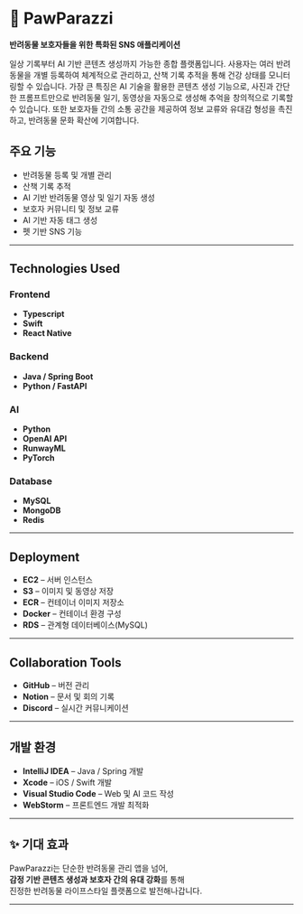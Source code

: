 # 🐾 PawParazzi

**반려동물 보호자들을 위한 특화된 SNS 애플리케이션**

일상 기록부터 AI 기반 콘텐츠 생성까지 가능한 종합 플랫폼입니다. 사용자는 여러 반려동물을 개별 등록하여 체계적으로 관리하고, 산책 기록 추적을 통해 건강 상태를 모니터링할 수 있습니다. 
가장 큰 특징은 AI 기술을 활용한 콘텐츠 생성 기능으로, 사진과 간단한 프롬프트만으로 반려동물 일기, 동영상을 자동으로 생성해 추억을 창의적으로 기록할 수 있습니다.
또한 보호자들 간의 소통 공간을 제공하여 정보 교류와 유대감 형성을 촉진하고, 반려동물 문화 확산에 기여합니다.

## 주요 기능
- 반려동물 등록 및 개별 관리
- 산책 기록 추적
- AI 기반 반려동물 영상 및 일기 자동 생성
- 보호자 커뮤니티 및 정보 교류
- AI 기반 자동 태그 생성
- 펫 기반 SNS 기능



---

## Technologies Used

### Frontend
- **Typescript**
- **Swift**
- **React Native**

### Backend
- **Java / Spring Boot**
- **Python / FastAPI**

### AI
- **Python**
- **OpenAI API**
- **RunwayML**
- **PyTorch**

### Database
- **MySQL**
- **MongoDB**
- **Redis**

---

## Deployment

- **EC2** – 서버 인스턴스
- **S3** – 이미지 및 동영상 저장
- **ECR** – 컨테이너 이미지 저장소
- **Docker** – 컨테이너 환경 구성
- **RDS** – 관계형 데이터베이스(MySQL)

---

## Collaboration Tools

- **GitHub** – 버전 관리
- **Notion** – 문서 및 회의 기록
- **Discord** – 실시간 커뮤니케이션

---

## 개발 환경

- **IntelliJ IDEA** – Java / Spring 개발
- **Xcode** – iOS / Swift 개발
- **Visual Studio Code** – Web 및 AI 코드 작성
- **WebStorm** – 프론트엔드 개발 최적화

---

## ✨ 기대 효과

PawParazzi는 단순한 반려동물 관리 앱을 넘어,  
**감정 기반 콘텐츠 생성과 보호자 간의 유대 강화**를 통해  
진정한 반려동물 라이프스타일 플랫폼으로 발전해나갑니다.

---
